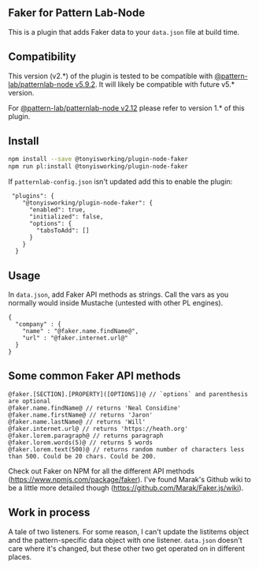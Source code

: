 ## Faker for Pattern Lab-Node

This is a plugin that adds Faker data to your `data.json` file at build time.

## Compatibility
This version (v2.\*) of the plugin is tested to be compatible with [@pattern-lab/patternlab-node v5.9.2](https://github.com/pattern-lab/patternlab-node/tree/v5.9.2). It will likely be compatible with future v5.* version.

For [@pattern-lab/patternlab-node v2.12](https://github.com/pattern-lab/patternlab-node/tree/v2.12.0) please refer to version 1.* of this plugin.

## Install

```bash
npm install --save @tonyisworking/plugin-node-faker
npm run pl:install @tonyisworking/plugin-node-faker
```

If `patternlab-config.json` isn't updated add this to enable the plugin:

```
 "plugins": {
    "@tonyisworking/plugin-node-faker": {
      "enabled": true,
      "initialized": false,
      "options": {
        "tabsToAdd": []
      }
    }
  }
```


## Usage

In `data.json`, add Faker API methods as strings. Call the vars as you normally would inside Mustache (untested with other PL engines).

```
{
  "company" : {
    "name" : "@faker.name.findName@",
    "url" : "@faker.internet.url@"
  }
}
```

## Some common Faker API methods

```
@faker.[SECTION].[PROPERTY]([OPTIONS])@ // `options` and parenthesis are optional
@faker.name.findName@ // returns 'Neal Considine'
@faker.name.firstName@ // returns 'Jaron'
@faker.name.lastName@ // returns 'Will'
@faker.internet.url@ // returns 'https://heath.org'
@faker.lorem.paragraph@ // returns paragraph
@faker.lorem.words(5)@ // returns 5 words
@faker.lorem.text(500)@ // returns random number of characters less than 500. Could be 20 chars. Could be 200.
```

Check out Faker on NPM for all the different API methods (https://www.npmjs.com/package/faker). I've found Marak's Github wiki to be a little more detailed though (https://github.com/Marak/Faker.js/wiki).

## Work in process

A tale of two listeners. For some reason, I can't update the listitems object and the pattern-specific data object with one listener. `data.json` doesn't care where it's changed, but these other two get operated on in different places.
